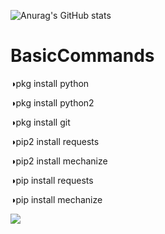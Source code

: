 ![Anurag's GitHub stats](https://github-readme-stats.vercel.app/api?username=DevillHunter&show_icons=true)
# BasicCommands
◑pkg install python

◑pkg install python2

◑pkg install git

◑pip2 install requests

◑pip2 install mechanize

◑pip install requests

◑pip install mechanize

![](https://a.top4top.io/p_18861h4ha0.jpg)
